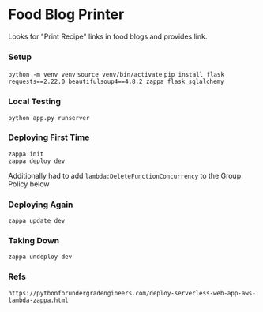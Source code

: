 # Food Blog Printer
Looks for "Print Recipe" links in food blogs and provides link.

### Setup
`python -m venv venv`
`source venv/bin/activate`
`pip install flask requests==2.22.0 beautifulsoup4==4.8.2 zappa flask_sqlalchemy`

### Local Testing
`python app.py runserver`

### Deploying First Time
```
zappa init
zappa deploy dev
```
Additionally had to add `lambda:DeleteFunctionConcurrency` to the Group Policy below


### Deploying Again
`zappa update dev`

### Taking Down
`zappa undeploy dev`

### Refs
`https://pythonforundergradengineers.com/deploy-serverless-web-app-aws-lambda-zappa.html`
